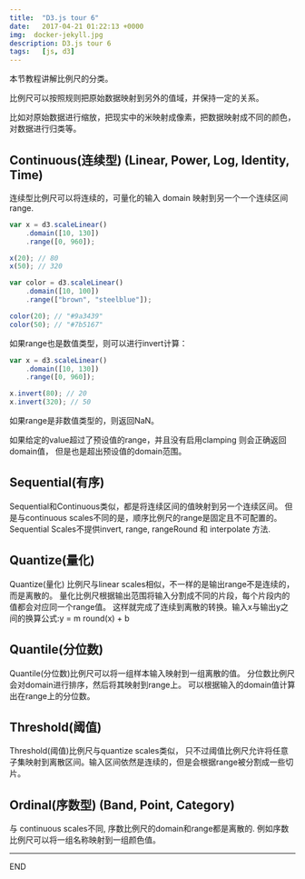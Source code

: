 ```yaml
---
title:  "D3.js tour 6"
date:   2017-04-21 01:22:13 +0000
img:  docker-jekyll.jpg
description: D3.js tour 6
tags:   [js, d3]
---
```

本节教程讲解比例尺的分类。

比例尺可以按照规则把原始数据映射到另外的值域，并保持一定的关系。

比如对原始数据进行缩放，把现实中的米映射成像素，把数据映射成不同的颜色，对数据进行归类等。

## Continuous(连续型) (Linear, Power, Log, Identity, Time)
连续型比例尺可以将连续的，可量化的输入 domain 映射到另一个一个连续区间 range.

```js
var x = d3.scaleLinear()
    .domain([10, 130])
    .range([0, 960]);

x(20); // 80
x(50); // 320
```

```js
var color = d3.scaleLinear()
    .domain([10, 100])
    .range(["brown", "steelblue"]);

color(20); // "#9a3439"
color(50); // "#7b5167"
```

如果range也是数值类型，则可以进行invert计算：

```js
var x = d3.scaleLinear()
    .domain([10, 130])
    .range([0, 960]);

x.invert(80); // 20
x.invert(320); // 50
```

如果range是非数值类型的，则返回NaN。

如果给定的value超过了预设值的range，并且没有启用clamping 则会正确返回domain值，
但是也是超出预设值的domain范围。

## Sequential(有序)
Sequential和Continuous类似，都是将连续区间的值映射到另一个连续区间。
但是与continuous scales不同的是，顺序比例尺的range是固定且不可配置的。
Sequential Scales不提供invert, range, rangeRound 和 interpolate 方法.

## Quantize(量化)
Quantize(量化) 比例尺与linear scales相似，不一样的是输出range不是连续的，而是离散的。
量化比例尺根据输出范围将输入分割成不同的片段，每个片段内的值都会对应同一个range值。
这样就完成了连续到离散的转换。输入x与输出y之间的换算公式:y = m round(x) + b

## Quantile(分位数)
Quantile(分位数)比例尺可以将一组样本输入映射到一组离散的值。
分位数比例尺会对domain进行排序，然后将其映射到range上。
可以根据输入的domain值计算出在range上的分位数。

## Threshold(阈值)
Threshold(阈值)比例尺与quantize scales类似，
只不过阈值比例尺允许将任意子集映射到离散区间。输入区间依然是连续的，但是会根据range被分割成一些切片。

## Ordinal(序数型) (Band, Point, Category)
与 continuous scales不同, 序数比例尺的domain和range都是离散的.
例如序数比例尺可以将一组名称映射到一组颜色值。

---
END